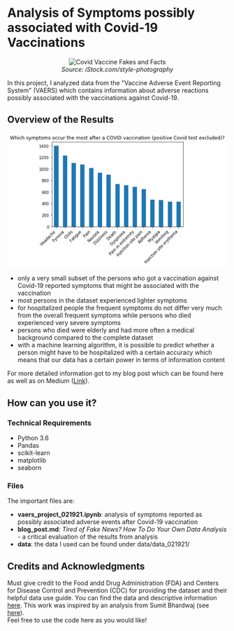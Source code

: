 # Analysis of Symptoms possibly associated with Covid-19 Vaccinations

<p align="center"> 
    <img src="plots/covid_vax_fake.jpg" alt="Covid Vaccine Fakes and Facts">
    <br>
    <em>Source: iStock.com/style-photography</em>
 </p>

In this project, I analyzed data from the "Vaccine Adverse Event Reporting System" (VAERS) which contains information about adverse reactions possibly associated with the vaccinations against Covid-19.

## Overview of the Results

<p align="center"> 
    <img src="plots/common_symptoms_no_covid.png" alt="Most common symptoms excluding positive Covid test">
 </p>

* only a very small subset of the persons who got a vaccination against Covid-19 reported symptoms that might be associated with the vaccination
* most persons in the dataset experienced lighter symptoms
* for hospitalized people the frequent symptoms do not differ very much from the overall frequent symptoms while persons who died experienced very severe symptoms
* persons who died were elderly and had more often a medical background compared to the complete dataset
* with a machine learning algorithm, it is possible to predict whether a person might have to be hospitalized with a certain accuracy which means that our data has a certain power in terms of information content


For more detailed information got to my blog post which can be found here as well as on Medium ([Link](https://medium.com/@jannine.schreiber/tired-of-fake-news-how-to-do-your-own-data-analysis-4fa7259f2f03)). 


## How can you use it?

### Technical Requirements

* Python 3.6
* Pandas
* scikit-learn
* matplotlib
* seaborn

### Files

The important files are: 
* **vaers_project_021921.ipynb**: 
analysis of symptoms reported as possibly associated adverse events after Covid-19 vaccination
* **blog_post.md**: _Tired of Fake News?  How To Do Your Own Data Analysis_ - a critical evaluation of the results from analysis
* **data**: the data I used can be found under data/data_021921/ 

## Credits and Acknowledgments

Must give credit to the Food andd Drug Administration (FDA) and Centers for Disease Control and Prevention (CDC) for providing the dataset and their helpful data use guide. You can find the data and descriptive information [here](https://vaers.hhs.gov/data/datasets.html?). This work was inspired by an analysis from 
Sumit Bhardwaj (see [here](https://www.kaggle.com/nvkex0/covid-19-vaccine-s-adverse-reactions)).  
Feel free to use the code here as you would like!







